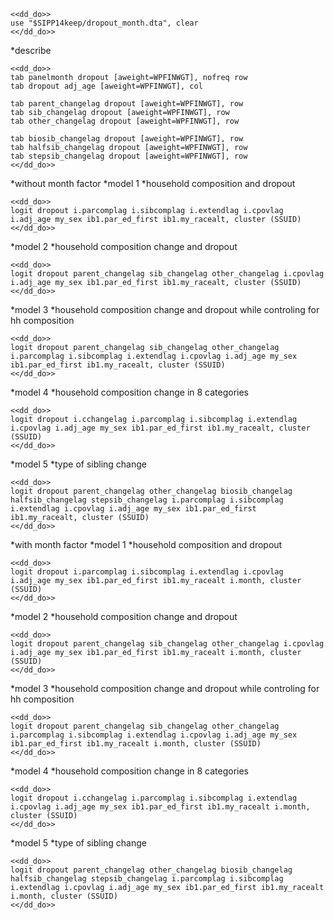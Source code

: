 ~~~~
<<dd_do>>
use "$SIPP14keep/dropout_month.dta", clear
<</dd_do>>
~~~~


*describe
~~~~
<<dd_do>>
tab panelmonth dropout [aweight=WPFINWGT], nofreq row 
tab dropout adj_age [aweight=WPFINWGT], col

tab parent_changelag dropout [aweight=WPFINWGT], row
tab sib_changelag dropout [aweight=WPFINWGT], row
tab other_changelag dropout [aweight=WPFINWGT], row

tab biosib_changelag dropout [aweight=WPFINWGT], row
tab halfsib_changelag dropout [aweight=WPFINWGT], row
tab stepsib_changelag dropout [aweight=WPFINWGT], row
<</dd_do>>
~~~~

*without month factor
*model 1
*household composition and dropout
~~~~
<<dd_do>>
logit dropout i.parcomplag i.sibcomplag i.extendlag i.cpovlag i.adj_age my_sex ib1.par_ed_first ib1.my_racealt, cluster (SSUID)
<</dd_do>>
~~~~

*model 2
*household composition change and dropout
~~~~
<<dd_do>>
logit dropout parent_changelag sib_changelag other_changelag i.cpovlag i.adj_age my_sex ib1.par_ed_first ib1.my_racealt, cluster (SSUID)
<</dd_do>>
~~~~

*model 3
*household composition change and dropout while controling for hh composition
~~~~
<<dd_do>>
logit dropout parent_changelag sib_changelag other_changelag i.parcomplag i.sibcomplag i.extendlag i.cpovlag i.adj_age my_sex ib1.par_ed_first ib1.my_racealt, cluster (SSUID) 
<</dd_do>>
~~~~

*model 4
*household composition change in 8 categories
~~~~
<<dd_do>>
logit dropout i.cchangelag i.parcomplag i.sibcomplag i.extendlag i.cpovlag i.adj_age my_sex ib1.par_ed_first ib1.my_racealt, cluster (SSUID) 
<</dd_do>>
~~~~

*model 5
*type of sibling change
~~~~
<<dd_do>>
logit dropout parent_changelag other_changelag biosib_changelag halfsib_changelag stepsib_changelag i.parcomplag i.sibcomplag i.extendlag i.cpovlag i.adj_age my_sex ib1.par_ed_first ib1.my_racealt, cluster (SSUID) 
<</dd_do>>
~~~~

*with month factor
*model 1
*household composition and dropout
~~~~
<<dd_do>>
logit dropout i.parcomplag i.sibcomplag i.extendlag i.cpovlag i.adj_age my_sex ib1.par_ed_first ib1.my_racealt i.month, cluster (SSUID)
<</dd_do>>
~~~~

*model 2
*household composition change and dropout
~~~~
<<dd_do>>
logit dropout parent_changelag sib_changelag other_changelag i.cpovlag i.adj_age my_sex ib1.par_ed_first ib1.my_racealt i.month, cluster (SSUID)
<</dd_do>>
~~~~

*model 3
*household composition change and dropout while controling for hh composition
~~~~
<<dd_do>>
logit dropout parent_changelag sib_changelag other_changelag i.parcomplag i.sibcomplag i.extendlag i.cpovlag i.adj_age my_sex ib1.par_ed_first ib1.my_racealt i.month, cluster (SSUID) 
<</dd_do>>
~~~~

*model 4
*household composition change in 8 categories
~~~~
<<dd_do>>
logit dropout i.cchangelag i.parcomplag i.sibcomplag i.extendlag i.cpovlag i.adj_age my_sex ib1.par_ed_first ib1.my_racealt i.month, cluster (SSUID) 
<</dd_do>>
~~~~

*model 5
*type of sibling change
~~~~
<<dd_do>>
logit dropout parent_changelag other_changelag biosib_changelag halfsib_changelag stepsib_changelag i.parcomplag i.sibcomplag i.extendlag i.cpovlag i.adj_age my_sex ib1.par_ed_first ib1.my_racealt i.month, cluster (SSUID) 
<</dd_do>>
~~~~